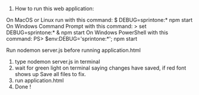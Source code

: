1. How to run this web application:

On MacOS or Linux run with this command: $ DEBUG=sprintone:* npm start
On Windows Command Prompt with this command: > set DEBUG=sprintone:* & npm start
On Windows PowerShell with this command: PS> $env:DEBUG='sprintone:*'; npm start

Run nodemon server.js before running application.html 

1) type nodemon server.js in terminal 
2) wait for green light on terminal saying changes have saved, if red font shows up Save all files to fix. 
3) run application.html 
4) Done !
